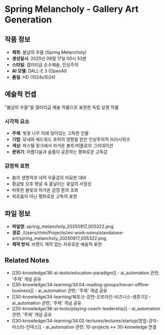 # Spring Melancholy - Gallery Art Generation

## 작품 정보
- **제목**: 봄날의 우울 (Spring Melancholy)
- **생성일시**: 2025년 09월 17일 00시 53분
- **스타일**: 갤러리급 순수예술, 인상주의
- **AI 모델**: DALL-E 3 (OpenAI)
- **품질**: HD (1024x1024)

## 예술적 컨셉
"봄날의 우울"을 갤러리급 예술 작품으로 표현한 독립 실행 작품

### 시각적 요소
- **주제**: 벚꽃 나무 아래 앉아있는 고독한 인물
- **기법**: 모네와 에드워드 호퍼의 영향을 받은 인상주의적 브러시워크
- **색상**: 파스텔 핑크에서 차가운 블루/퍼플로의 그러데이션
- **분위기**: 아름다움과 슬픔이 공존하는 평화로운 고독감

### 감정적 표현
- 봄의 생명력과 내적 우울감의 미묘한 대비
- 황금빛 오후 햇살 속 흩날리는 꽃잎의 서정성
- 따뜻한 봄빛과 차가운 감정 톤의 조화
- 외로움이 아닌 평화로운 고독의 표현

## 파일 정보
- **파일명**: spring_melancholy_20250917_005322.png
- **경로**: /Users/rhim/Projects/imi-work-osmu/standalone-art/spring_melancholy_20250917_005322.png
- **제작 방식**: 브랜드 제약 없는 자유로운 예술적 표현

## Related Notes

- [[30-knowledge/36-ai-tools/education-paradigm]] - ai_automation 관련; '주제' 개념 공유
- [[30-knowledge/34-learning/34.04-reading-groups/trevari-offline-business]] - ai_automation 관련; '주제' 개념 공유
- [[30-knowledge/34-learning/북토크-강연-오프라인-비즈니스-생존기]] - ai_automation 관련; '주제' 개념 공유
- [[30-knowledge/36-ai-tools/playing-coach-leadership]] - ai_automation 관련; '주제' 개념 공유
- [[30-knowledge/34-learning/34.02-lectures/lectures/startup/창업-강의-마스터-인덱스]] - ai_automation 관련; 10-projects ↔ 30-knowledge 연결
